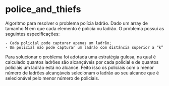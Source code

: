 # police_and_thiefs
 Algoritmo para resolver o problema polícia ladrão. Dado um array de tamanho N em que cada elemento é polícia ou ladrão. O problema possui as seguintes especificações:
    
    - Cada policial pode capturar apenas um ladrão;
    - Um policial não pode capturar um ladrão com distância superior a “k”
Para solucionar o problema foi adotada uma estratégia gulosa, na qual é calculado quantos ladrões são alcançáveis por cada policial e de quantos policiais um ladrão está no alcance. Feito isso os policiais com o menor número de ladrões alcançáveis selecionam o ladrão ao seu alcance que é selecionável pelo menor número de policiais.